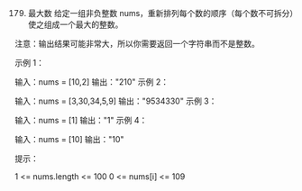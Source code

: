 <!--
 * @Author       : zc
 * @Date         : 2021-04-12 22:36:09
 * @LastEditors  : zc
 * @LastEditTime : 2021-04-12 22:37:43
 * @Description  : file content
 * @FilePath     : \leetcode\0179\README.md
-->
179. 最大数
给定一组非负整数 nums，重新排列每个数的顺序（每个数不可拆分）使之组成一个最大的整数。

注意：输出结果可能非常大，所以你需要返回一个字符串而不是整数。

 

示例 1：

输入：nums = [10,2]
输出："210"
示例 2：

输入：nums = [3,30,34,5,9]
输出："9534330"
示例 3：

输入：nums = [1]
输出："1"
示例 4：

输入：nums = [10]
输出："10"
 

提示：

1 <= nums.length <= 100
0 <= nums[i] <= 109